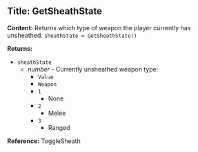 ## Title: GetSheathState

**Content:**
Returns which type of weapon the player currently has unsheathed.
`sheathState = GetSheathState()`

**Returns:**
- `sheathState`
  - *number* - Currently unsheathed weapon type:
    - `Value`
    - `Weapon`
    - `1`
      - None
    - `2`
      - Melee
    - `3`
      - Ranged

**Reference:**
ToggleSheath